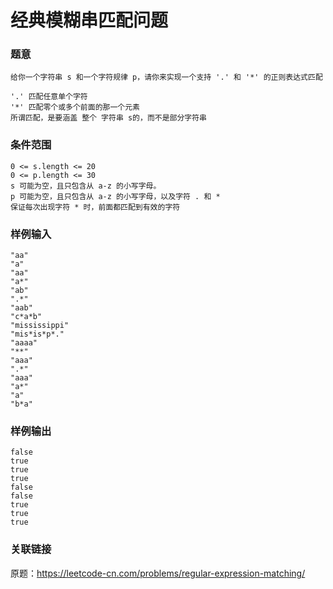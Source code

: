 
# 经典模糊串匹配问题

### 题意
```
给你一个字符串 s 和一个字符规律 p，请你来实现一个支持 '.' 和 '*' 的正则表达式匹配

'.' 匹配任意单个字符
'*' 匹配零个或多个前面的那一个元素
所谓匹配，是要涵盖 整个 字符串 s的，而不是部分字符串
```

### 条件范围
```
0 <= s.length <= 20
0 <= p.length <= 30
s 可能为空，且只包含从 a-z 的小写字母。
p 可能为空，且只包含从 a-z 的小写字母，以及字符 . 和 *
保证每次出现字符 * 时，前面都匹配到有效的字符
```

### 样例输入
```
"aa"
"a"
"aa"
"a*"
"ab"
".*"
"aab"
"c*a*b"
"mississippi"
"mis*is*p*."
"aaaa"
"**"
"aaa"
".*"
"aaa"
"a*"
"a"
"b*a"
```

### 样例输出
```
false
true
true
true
false
false
true
true
true
```

### 关联链接
原题：https://leetcode-cn.com/problems/regular-expression-matching/
